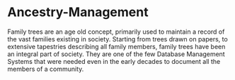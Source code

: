 # Ancestry-Management
Family trees are an age old concept, primarily used to maintain a record of the vast families existing in society. Starting from trees drawn on papers, to extensive tapestries describing all family members, family trees have been an integral part of society. They are one of the few Database Management Systems that were needed even in the early decades to document all the members of a community.
